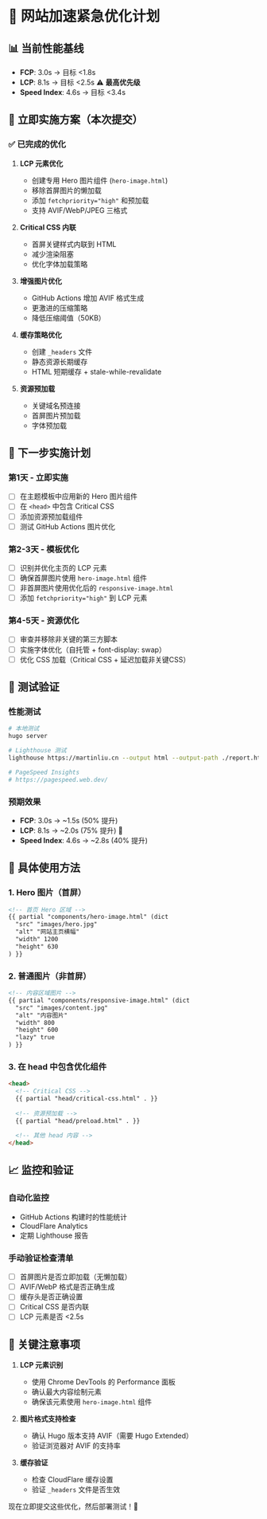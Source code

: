 # 🚀 网站加速紧急优化计划

## 📊 当前性能基线
- **FCP**: 3.0s → 目标 <1.8s
- **LCP**: 8.1s → 目标 <2.5s ⚠️ **最高优先级**
- **Speed Index**: 4.6s → 目标 <3.4s

## 🎯 立即实施方案（本次提交）

### ✅ 已完成的优化
1. **LCP 元素优化**
   - 创建专用 Hero 图片组件 (`hero-image.html`)
   - 移除首屏图片的懒加载
   - 添加 `fetchpriority="high"` 和预加载
   - 支持 AVIF/WebP/JPEG 三格式

2. **Critical CSS 内联**
   - 首屏关键样式内联到 HTML
   - 减少渲染阻塞
   - 优化字体加载策略

3. **增强图片优化**
   - GitHub Actions 增加 AVIF 格式生成
   - 更激进的压缩策略
   - 降低压缩阈值（50KB）

4. **缓存策略优化**
   - 创建 `_headers` 文件
   - 静态资源长期缓存
   - HTML 短期缓存 + stale-while-revalidate

5. **资源预加载**
   - 关键域名预连接
   - 首屏图片预加载
   - 字体预加载

## 🔄 下一步实施计划

### 第1天 - 立即实施
- [ ] 在主题模板中应用新的 Hero 图片组件
- [ ] 在 `<head>` 中包含 Critical CSS
- [ ] 添加资源预加载组件
- [ ] 测试 GitHub Actions 图片优化

### 第2-3天 - 模板优化
- [ ] 识别并优化主页的 LCP 元素
- [ ] 确保首屏图片使用 `hero-image.html` 组件
- [ ] 非首屏图片使用优化后的 `responsive-image.html`
- [ ] 添加 `fetchpriority="high"` 到 LCP 元素

### 第4-5天 - 资源优化
- [ ] 审查并移除非关键的第三方脚本
- [ ] 实施字体优化（自托管 + font-display: swap）
- [ ] 优化 CSS 加载（Critical CSS + 延迟加载非关键CSS）

## 🧪 测试验证

### 性能测试
```bash
# 本地测试
hugo server

# Lighthouse 测试
lighthouse https://martinliu.cn --output html --output-path ./report.html

# PageSpeed Insights
# https://pagespeed.web.dev/
```

### 预期效果
- **FCP**: 3.0s → ~1.5s (50% 提升)
- **LCP**: 8.1s → ~2.0s (75% 提升) 🎯
- **Speed Index**: 4.6s → ~2.8s (40% 提升)

## 🔧 具体使用方法

### 1. Hero 图片（首屏）
```html
<!-- 首页 Hero 区域 -->
{{ partial "components/hero-image.html" (dict 
  "src" "images/hero.jpg" 
  "alt" "网站主页横幅" 
  "width" 1200 
  "height" 630
) }}
```

### 2. 普通图片（非首屏）
```html
<!-- 内容区域图片 -->
{{ partial "components/responsive-image.html" (dict 
  "src" "images/content.jpg" 
  "alt" "内容图片" 
  "width" 800 
  "height" 600
  "lazy" true
) }}
```

### 3. 在 head 中包含优化组件
```html
<head>
  <!-- Critical CSS -->
  {{ partial "head/critical-css.html" . }}
  
  <!-- 资源预加载 -->
  {{ partial "head/preload.html" . }}
  
  <!-- 其他 head 内容 -->
</head>
```

## 📈 监控和验证

### 自动化监控
- GitHub Actions 构建时的性能统计
- CloudFlare Analytics
- 定期 Lighthouse 报告

### 手动验证检查清单
- [ ] 首屏图片是否立即加载（无懒加载）
- [ ] AVIF/WebP 格式是否正确生成
- [ ] 缓存头是否正确设置
- [ ] Critical CSS 是否内联
- [ ] LCP 元素是否 <2.5s

## 🚨 关键注意事项

1. **LCP 元素识别**
   - 使用 Chrome DevTools 的 Performance 面板
   - 确认最大内容绘制元素
   - 确保该元素使用 `hero-image.html` 组件

2. **图片格式支持检查**
   - 确认 Hugo 版本支持 AVIF（需要 Hugo Extended）
   - 验证浏览器对 AVIF 的支持率

3. **缓存验证**
   - 检查 CloudFlare 缓存设置
   - 验证 `_headers` 文件是否生效

现在立即提交这些优化，然后部署测试！🚀
